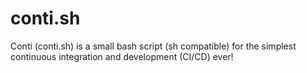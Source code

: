 # conti.sh
Conti (conti.sh) is a small bash script (sh compatible) for the simplest continuous integration and development (CI/CD) ever!
